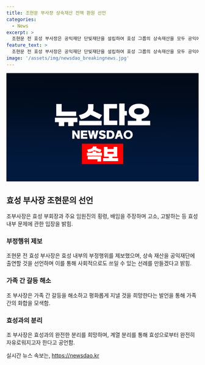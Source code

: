 ```yaml
---
title: 조현문 부사장 상속재산 전액 환원 선언
categories:
  - News
excerpt: >
  조현문 전 효성 부사장은 공익재단 단빛재단을 설립하여 효성 그룹의 상속재산을 모두 공익에 기부하겠다고 밝혔다. 이는 형제 간의 갈등을 종결하고 화해를 이루기 위한 결정으로, 이른바 효성에서의 완전한 자유를 향한 의지로 해석된다. 조 전 부사장은 형제 간 경영권 분쟁이 아니라 효성의 비리에 대한 문제제기임을 강조하며, 상속인으로서 선친의 유언장 내용에 대한 혼란을 표명했다.
feature_text: >
  조현문 전 효성 부사장은 공익재단 단빛재단을 설립하여 효성 그룹의 상속재산을 모두 공익에 기부하겠다고 밝혔다. 이는 형제 간의 갈등을 종결하고 화해를 이루기 위한 결정으로, 이른바 효성에서의 완전한 자유를 향한 의지로 해석된다. 조 전 부사장은 형제 간 경영권 분쟁이 아니라 효성의 비리에 대한 문제제기임을 강조하며, 상속인으로서 선친의 유언장 내용에 대한 혼란을 표명했다.
image: '/assets/img/newsdao_breakingnews.jpg'
---
```


<p><img src="/assets/img/newsdao_breakingnews.jpg" alt="firstkoreanews 속보" /></p>

<h2 data-ke-size="size26">효성 부사장 조현문의 선언</h2>

<p data-ke-size="size16">조부사장은 효성 부회장과 주요 임원진의 횡령, 배임을 주장하며 고소, 고발하는 등 효성 내부 문제에 관한 입장을 밝힘.</p>

<h3>부정행위 제보</h3>

<p data-ke-size="size16">조현문 전 효성 부사장은 효성 내부의 부정행위를 제보했으며, 상속 재산을 공익재단에 출연할 것을 선언하며 이를 통해 사회적으로도 쓰일 수 있는 선례를 만들겠다고 밝힘.</p>

<h3>가족 간 갈등 해소</h3>

<p data-ke-size="size16">조 부사장은 가족 간 갈등을 해소하고 평화롭게 지낼 것을 희망한다는 발언을 통해 가족 간의 화합을 모색함.</p>

<h3>효성과의 분리</h3>

<p data-ke-size="size16">조 부사장은 효성과의 완전한 분리를 희망하며, 계열 분리를 통해 효성으로부터 완전히 자유로워지고자 한다고 공언함.</p>
실시간 뉴스 속보는, <a href="https://newsdao.kr" rel="dofollow">https://newsdao.kr</a>


